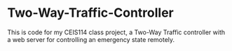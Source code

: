 # Two-Way-Traffic-Controller
This is code for my CEIS114 class project, a Two-Way Traffic controller with a web server for controlling an emergency state remotely.

